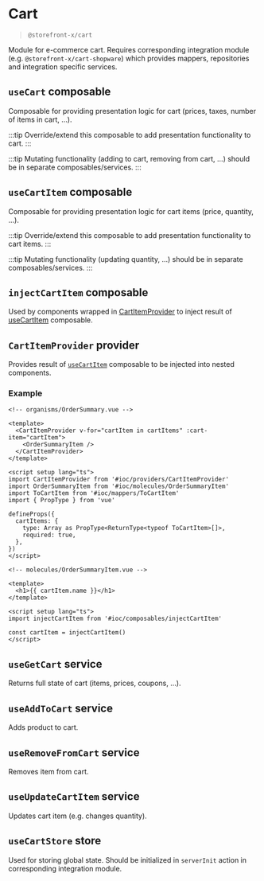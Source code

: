 # Cart

> `@storefront-x/cart`

Module for e-commerce cart. Requires corresponding integration module (e.g. `@storefront-x/cart-shopware`) which provides mappers, repositories and integration specific services.

## `useCart` composable

Composable for providing presentation logic for cart (prices, taxes, number of items in cart, ...).

:::tip
Override/extend this composable to add presentation functionality to cart.
:::

:::tip
Mutating functionality (adding to cart, removing from cart, ...) should be in separate composables/services.
:::

## `useCartItem` composable

Composable for providing presentation logic for cart items (price, quantity, ...).

:::tip
Override/extend this composable to add presentation functionality to cart items.
:::

:::tip
Mutating functionality (updating quantity, ...) should be in separate composables/services.
:::

## `injectCartItem` composable

Used by components wrapped in [CartItemProvider](#cartitemprovider-provider) to inject result of [useCartItem](#usecartitem-composable) composable.

## `CartItemProvider` provider

Provides result of [`useCartItem`](#usecartitem-composable) composable to be injected into nested components.

### Example

```vue
<!-- organisms/OrderSummary.vue -->

<template>
  <CartItemProvider v-for="cartItem in cartItems" :cart-item="cartItem">
    <OrderSummaryItem />
  </CartItemProvider>
</template>

<script setup lang="ts">
import CartItemProvider from '#ioc/providers/CartItemProvider'
import OrderSummaryItem from '#ioc/molecules/OrderSummaryItem'
import ToCartItem from '#ioc/mappers/ToCartItem'
import { PropType } from 'vue'

defineProps({
  cartItems: {
    type: Array as PropType<ReturnType<typeof ToCartItem>[]>,
    required: true,
  },
})
</script>
```

```vue
<!-- molecules/OrderSummaryItem.vue -->

<template>
  <h1>{{ cartItem.name }}</h1>
</template>

<script setup lang="ts">
import injectCartItem from '#ioc/composables/injectCartItem'

const cartItem = injectCartItem()
</script>
```

## `useGetCart` service

Returns full state of cart (items, prices, coupons, ...).

## `useAddToCart` service

Adds product to cart.

## `useRemoveFromCart` service

Removes item from cart.

## `useUpdateCartItem` service

Updates cart item (e.g. changes quantity).

## `useCartStore` store

Used for storing global state. Should be initialized in `serverInit` action in corresponding integration module.
